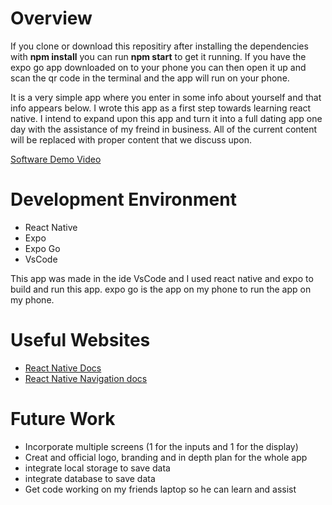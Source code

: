 # Overview

If you clone or download this repositiry after installing the dependencies with **npm install** you can run **npm start** to get it running. If you have the expo go app downloaded on to your phone you can then open it up and scan the qr code in the terminal and the app will run on your phone.

It is a very simple app where you enter in some info about yourself and that info appears below. I wrote this app as a first step towards learning react native. I intend to expand upon this app and turn it into a full dating app one day with the assistance of my freind in business. All of the current content will be replaced with proper content that we discuss upon. 


[Software Demo Video](https://youtu.be/IMXvgNBDyt4)

# Development Environment

- React Native
- Expo
- Expo Go
- VsCode

This app was made in the ide VsCode and I used react native and expo to build and run this app. expo go is the app on my phone to run the app on my phone.

# Useful Websites


* [React Native Docs](https://reactnative.dev/)
* [React Native Navigation docs](https://reactnative.dev/docs/navigation)

# Future Work

* Incorporate multiple screens (1 for the inputs and 1 for the display)
* Creat and official logo, branding and in depth plan for the whole app
* integrate local storage to save data
* integrate database to save data
* Get code working on my friends laptop so he can learn and assist